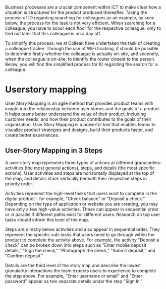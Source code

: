 Business processes are a crucial component within ICT to make clear how a situation is structured for the product produced thereafter. Taking the process of IO regarding searching for colleagues as an example, as seen below, the process for the task is not very efficient. When searching for a colleague, you have to scour each floor for the respective colleague, only to find out later that this colleague is on a day off.

To simplify this process, we at Colleak have undertaken the task of creating a colleague tracker. Through the use of WiFi tracking, it should be possible to determine firstly whether the colleague is actually on-site, and secondly, when the colleague is on-site, to identify the router closest to the person. Below, you will find the simplified process for IO regarding the search for a colleague.

# Userstory mapping
User Story Mapping is an agile method that provides product teams with insight into the relationship between user stories and the goals of a product. It helps teams better understand the value of their product, including customer needs, and how their product contributes to the goals of their organization. User Story Mapping is a powerful tool that enables teams to visualize product strategies and designs, build their products faster, and create better experiences.

## User-Story Mapping in 3 Steps

A user-story map represents three types of actions at different granularities: activities (the most general actions), steps, and details (the most specific actions). User activities and steps are horizontally displayed at the top of the map, and details stack vertically beneath their respective steps in priority order.

Activities represent the high-level tasks that users want to complete in the digital product - for example, "Check balance" or "Deposit a check." Depending on the type of application or website you are creating, you may have only a few high-value activities. These can appear in sequential order or in parallel if different paths exist for different users. Research on top user tasks should inform this level of the map.

Steps are directly below activities and also appear in sequential order. They represent the specific sub-tasks that users need to go through within the product to complete the activity above. For example, the activity "Deposit a check" can be broken down into steps such as "Enter mobile deposit details," "Sign the check," "Photograph the check," "Submit deposit," and "Confirm deposit."

Details are the third level of the story map and describe the lowest granularity interactions the team expects users to experience to complete the step above. For example, "Enter username or email" and "Enter password" appear as two separate details under the step "Sign In."
